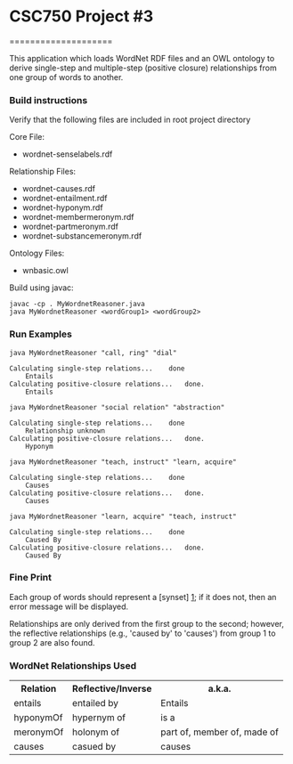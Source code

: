 # CSC750 Project #3 #
====================

This application which loads WordNet RDF files and an OWL ontology to derive single-step and multiple-step (positive closure) relationships from one group of words to another.

### Build instructions ###
Verify that the following files are included in root project directory

 Core File:
* wordnet-senselabels.rdf

Relationship Files:
* wordnet-causes.rdf
* wordnet-entailment.rdf
* wordnet-hyponym.rdf
* wordnet-membermeronym.rdf
* wordnet-partmeronym.rdf
* wordnet-substancemeronym.rdf

Ontology Files:
* wnbasic.owl

Build using javac:

```
javac -cp . MyWordnetReasoner.java
java MyWordnetReasoner <wordGroup1> <wordGroup2>
```

### Run Examples ###

```
java MyWordnetReasoner "call, ring" "dial"

Calculating single-step relations...   	done
	Entails
Calculating positive-closure relations... 	done.
	Entails
```

```
java MyWordnetReasoner "social relation" "abstraction"

Calculating single-step relations...   	done
	Relationship unknown
Calculating positive-closure relations... 	done.
	Hyponym
```

```
java MyWordnetReasoner "teach, instruct" "learn, acquire"

Calculating single-step relations...   	done
	Causes
Calculating positive-closure relations... 	done.
	Causes
```

```
java MyWordnetReasoner "learn, acquire" "teach, instruct" 

Calculating single-step relations...   	done
	Caused By
Calculating positive-closure relations... 	done.
	Caused By
```

### Fine Print ###
Each group of words should represent a [synset] [1]; if it does not, then an error message will be displayed.

Relationships are only derived from the first group to the second; however, the reflective relationships (e.g., 'caused by' to 'causes') from group 1 to group 2 are also found.

### WordNet Relationships Used ###

<table>
  <tr>
    <th>Relation</th><th>Reflective/Inverse</th><th>a.k.a.</th>
  </tr>
  <tr>
    <td>entails</td><td>entailed by</td><td>Entails</td>
  </tr>
  <tr>
    <td>hyponymOf</td><td>hypernym of</td><td>is a</td>
  </tr>
  <tr>
    <td>meronymOf</td><td>holonym of</td><td>part of, member of, made of</td>
  </tr>
  <tr>
    <td>causes</td><td>casued by</td><td>causes</td>
  </tr>
</table>

[1]: http://en.wikipedia.org/wiki/Synonym_ring       "Synset"




